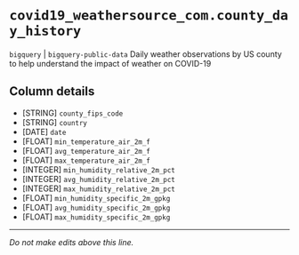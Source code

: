 # `covid19_weathersource_com.county_day_history`
`bigquery` | `bigquery-public-data`
Daily weather observations by US county to help understand the impact of weather on COVID-19

## Column details
* [STRING]    `county_fips_code`
* [STRING]    `country`
* [DATE]      `date`
* [FLOAT]     `min_temperature_air_2m_f`
* [FLOAT]     `avg_temperature_air_2m_f`
* [FLOAT]     `max_temperature_air_2m_f`
* [INTEGER]   `min_humidity_relative_2m_pct`
* [INTEGER]   `avg_humidity_relative_2m_pct`
* [INTEGER]   `max_humidity_relative_2m_pct`
* [FLOAT]     `min_humidity_specific_2m_gpkg`
* [FLOAT]     `avg_humidity_specific_2m_gpkg`
* [FLOAT]     `max_humidity_specific_2m_gpkg`

-------------------------------------------------------------------------------
*Do not make edits above this line.*

